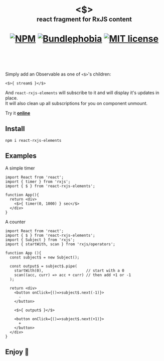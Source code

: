 <div align="center">
  <h1>
    <br/>
    &lt;$&gt;
    <br/>
    <sub><sub>react fragment for RxJS content</sub></sub>
    <br/>
    <br/>
    <a href="https://www.npmjs.com/package/react-rxjs-elements"><img src="https://img.shields.io/npm/v/react-rxjs-elements" alt="NPM"></a>
    <a href="https://bundlephobia.com/result?p=react-rxjs-elements@0.0.1"><img src="https://img.shields.io/bundlephobia/minzip/react-rxjs-elements?label=gzipped" alt="Bundlephobia"></a>
    <a href="https://opensource.org/licenses/MIT" rel="nofollow"><img src="https://img.shields.io/npm/l/react-rxjs-elements" alt="MIT license"></a>
    <br/>
    <br/>
    <br/>
  </h1>
</div>

<!--
[![NPM](https://img.shields.io/npm/v/react-rxjs-elements)](https://www.npmjs.com/package/react-rxjs-elements) [![Bundlephobia](https://img.shields.io/bundlephobia/minzip/react-rxjs-elements?label=gzipped)](https://bundlephobia.com/result?p=react-rxjs-elements@0.0.1) [![MIT license](https://img.shields.io/npm/l/react-rxjs-elements)](https://opensource.org/licenses/MIT)
-->

Simply add an Observable as one of `<$>`'s children:

```tsx
<$>{ stream$ }</$>
```

And `react-rxjs-elements` will subscribe to it and will display it's updates in place.    
It will also clean up all subscriptions for you on component unmount.

Try it [**online**](https://stackblitz.com/edit/react-rxjs-elements?file=index.tsx)

## Install

```
npm i react-rxjs-elements
```

## Examples

A simple timer

```tsx
import React from 'react';
import { timer } from 'rxjs';
import { $ } from 'react-rxjs-elements';

function App(){
  return <div>
    <$>{ timer(0, 1000) } sec</$>
  </div>
}
```

A counter

```tsx
import React from 'react';
import { $ } from 'react-rxjs-elements';
import { Subject } from 'rxjs';
import { startWith, scan } from 'rxjs/operators';

function App (){
  const subject$ = new Subject();

  const output$ = subject$.pipe(
    startWith(0),                   // start with a 0
    scan((acc, curr) => acc + curr) // then add +1 or -1
  );

  return <div>
    <button onClick={()=>subject$.next(-1)}>
      -
    </button>
    
    <$>{ output$ }</$>
  
    <button onClick={()=>subject$.next(+1)}>
      +
    </button>
  </div>
}
```

## Enjoy 🙂 
